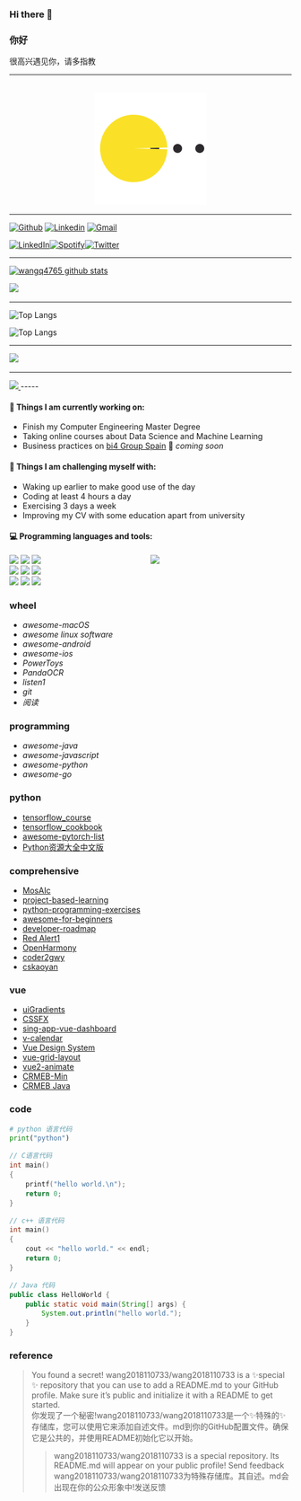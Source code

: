 ### Hi there 👋

<!--
**wang2018110733/wang2018110733** is a ✨ _special_ ✨ repository because its `README.md` (this file) appears on your GitHub profile.

Here are some ideas to get you started:

- 🔭 I’m currently working on ...
- 🌱 I’m currently learning ...
- 👯 I’m looking to collaborate on ...
- 🤔 I’m looking for help with ...
- 💬 Ask me about ...
- 📫 How to reach me: ...
- 😄 Pronouns: ...
- ⚡ Fun fact: ...
-->

### 你好
很高兴遇见你，请多指教

---

<div align="center">
	<br>
	<img src="https://raw.githubusercontent.com/Aniket965/Aniket965/master/pacman.svg?sanitize=true" width="200" height="200">
</div>

---

[![Github](https://img.shields.io/badge/-Github-000?style=flat&logo=Github&logoColor=white)](https://github.com/FernandoRoldan93)
[![Linkedin](https://img.shields.io/badge/-LinkedIn-blue?style=flat&logo=Linkedin&logoColor=white)](https://www.linkedin.com/in/froldanzafra/)
[![Gmail](https://img.shields.io/badge/-Gmail-c14438?style=flat&logo=Gmail&logoColor=white)](mailto:Fernando.Roldan.Zafra@gmail.com)

<a href="https://www.linkedin.com/in/maria-eduarda-de-azevedo-silva-a9a134191/" target="_blank"><img src="https://img.shields.io/badge/LinkedIn-%230077B5.svg?&style=flat-square&logo=linkedin&logoColor=white" alt="LinkedIn"><a href="https://open.spotify.com/user/6fgvmx4gtnl612cg0jjtyugps" target="_blank"><img src="https://img.shields.io/badge/Spotify-%231ED760.svg?&style=flat-square&logo=spotify&logoColor=white" alt="Spotify"></a><a href="https://twitter.com/ddt_azevedo" target="_blank"><img src="https://img.shields.io/badge/Twitter-%230077B5.svg?&style=flat-square&logo=twitter&logoColor=white" alt="Twitter"></a>

---
	
[![wangq4765 github stats](https://github-readme-stats.vercel.app/api?username=wangq4765)](//www.tianheyu.top)

<img src="https://github-readme-stats.vercel.app/api?username=saviomartin&show_icons=true&theme=radical&title_color=8E2DE2&text_color=fff&icon_color=8E2DE2">

---

![Top Langs](https://github-readme-stats.vercel.app/api/top-langs/?username=wangq4765&theme=radical&title_color=8E2DE2&text_color=fff)

![Top Langs](https://github-readme-stats.vercel.app/api/top-langs/?username=saviomartin&theme=radical&title_color=8E2DE2&text_color=fff)

-----

<a href="https://github.com/Daggy1234">
  <img src="https://github-readme-stats.vercel.app/api?username=Daggy1234&show_icons=true&hide_border=true" />
</a>

---

<a href="https://github.com/Daggy1234">
  <img src="https://github-readme-stats.vercel.app/api/top-langs/?username=Daggy1234&layout=compact" />
</a>
-----

#### 🌱 Things I am currently working on: 
- Finish my Computer Engineering Master Degree  
- Taking online courses about Data Science and Machine Learning 
- Business practices on [bi4 Group Spain](https://github.com/bi4group) 🚀 *coming soon*

#### :muscle: Things I am challenging myself with:
- Waking up earlier to make good use of the day
- Coding at least 4 hours a day
- Exercising 3 days a week
- Improving my CV with some education apart from university

#### :computer: Programming languages and tools: 
<p>
	<img width="50%" align="right" src="https://github-readme-stats.vercel.app/api?username=FernandoRoldan93&show_icons=true&hide_border=true" />

<code><img width="10%" src="https://www.vectorlogo.zone/logos/java/java-ar21.svg"></code>
<code><img width="10%" src="https://www.vectorlogo.zone/logos/python/python-ar21.svg"></code>
<code><img width="8%" src="https://www.vectorlogo.zone/logos/r-project/r-project-icon.svg"></code>
<br />
<code><img width="10%" src="https://www.vectorlogo.zone/logos/pocoo_flask/pocoo_flask-ar21.svg"></code>
<code><img width="10%" src="https://www.vectorlogo.zone/logos/mysql/mysql-ar21.svg"></code>
<code><img width="10%" src="https://www.vectorlogo.zone/logos/mongodb/mongodb-ar21.svg"></code>
<br />
<code><img width="10%" src="https://www.vectorlogo.zone/logos/apache_spark/apache_spark-ar21.svg"></code>
<code><img width="10%" src="https://www.vectorlogo.zone/logos/apache_hadoop/apache_hadoop-ar21.svg"></code>
<code><img width="10%" src="https://www.vectorlogo.zone/logos/git-scm/git-scm-ar21.svg"></code>
</p>

### wheel

- *awesome-macOS*  
- *awesome linux software*  
- *awesome-android*  
- *awesome-ios*  
- *PowerToys*  
- *PandaOCR*
- *listen1*
- *git*
- *阅读*

### programming
- *awesome-java*  
- *awesome-javascript*
- *awesome-python*  
- *awesome-go*  

### python
- [tensorflow_course](https://github.com/nfmcclure/tensorflow_cookbook)  
- [tensorflow_cookbook](https://github.com/nfmcclure/tensorflow_cookbook)  
- [awesome-pytorch-list](https://github.com/bharathgs/Awesome-pytorch-list)  
- [Python资源大全中文版](https://github.com/jobbole/awesome-python-cn)  

### comprehensive
- [MosAIc](https://microsoft.github.io/art/)  
- [project-based-learning](https://github.com/tuvtran/project-based-learning)  
- [python-programming-exercises](https://github.com/zhiwehu/Python-programming-exercises) 
- [awesome-for-beginners](https://github.com/MunGell/awesome-for-beginners)  
- [developer-roadmap](https://github.com/kamranahmedse/developer-roadmap)  
- [Red Alert1](https://github.com/electronicarts/CnC_Remastered_Collection)  
- [OpenHarmony](https://gitee.com/openharmony/docs/blob/master/readme/%E5%86%85%E6%A0%B8%E5%AD%90%E7%B3%BB%E7%BB%9FREADME.md) 
- [coder2gwy](https://github.com/coder2gwy/coder2gwy)  
- [cskaoyan](https://github.com/csseky/cskaoyan)  

### vue
- [uiGradients](https://github.com/ghosh/uiGradients) 
- [CSSFX](https://github.com/jolaleye/cssfx) 
- [sing-app-vue-dashboard](https://github.com/flatlogic/sing-app-vue-dashboard) 
- [v-calendar](https://github.com/nathanreyes/v-calendar) 
- [Vue Design System](https://github.com/viljamis/vue-design-system) 
- [vue-grid-layout](https://github.com/jbaysolutions/vue-grid-layout) 
- [vue2-animate](https://github.com/asika32764/vue2-animate) 
- [CRMEB-Min](https://gitee.com/ZhongBangKeJi/CRMEB-Min) 
- [CRMEB Java](https://gitee.com/ZhongBangKeJi/crmeb_java) 

### code

```python
# python 语言代码
print("python")
```

```c
// C语言代码
int main() 
{
    printf("hello world.\n");
    return 0;
}
```

```cpp
// c++ 语言代码
int main()
{
    cout << "hello world." << endl; 
    return 0;
}
```

```java
// Java 代码
public class HelloWorld {
    public static void main(String[] args) {
        System.out.println("hello world.");
    }
}
```

### reference
>You found a secret! wang2018110733/wang2018110733 is a ✨special ✨ repository that you can use to add a README.md to your GitHub profile. Make sure it’s public and initialize it with a README to get started.  
>你发现了一个秘密!wang2018110733/wang2018110733是一个✨特殊的✨存储库，您可以使用它来添加自述文件。md到你的GitHub配置文件。确保它是公共的，并使用README初始化它以开始。
>>wang2018110733/wang2018110733 is a special repository. Its README.md will appear on your public profile! Send feedback
>>wang2018110733/wang2018110733为特殊存储库。其自述。md会出现在你的公众形象中!发送反馈


